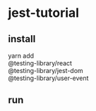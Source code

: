# jest-tutorial



## install

yarn add \
  @testing-library/react \
  @testing-library/jest-dom \
  @testing-library/user-event

## run

